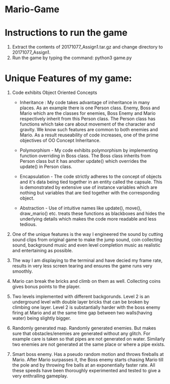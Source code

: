 # Mario-Game
# Instructions to run the game
1. Extract the contents of 20171077_Assign1.tar.gz and change directory to 20171077_Assign1.
2. Run the game by typing the command: python3 game.py

# Unique Features of my game:
1. Code exhibits Object Oriented Concepts
   - Inheritance : My code takes advantage of inheritance in many places. As an example there is one Person class. Enemy, Boss and Mario which are the classes for enemies, Boss Enemy and Mario respectively inherit from this Person class. The Person class has functions which take care about movement of the character and gravity. We know such features are common to both enemies and Mario. As a result reuseability of code increases, one of the prime objectives of OO Concept Inheritance.
   
   - Polymorphism - My code exhibits polymorphism by implementing function overriding in Boss class. The Boss class inherits from Person class but it has another update() which overrides the update() in Person class.
   
   - Encapsulation - The code strictly adheres to the concept of objects and it's data being tied together in an entity called the capsule. This is demonstrated by extensive use of instance variables which are nothing but variables that are tied together with the corresponding object.
   
   - Abstraction - Use of intuitive names like update(), move(), draw_mario() etc. treats these functions as blackboxes and hides the underlying details which makes the code more readable and less tedious.
   
2. One of the unique features is the way I engineered the sound by cutting sound clips from original game to make the jump sound, coin collecting sound, background music and even level completion music as realistic and entertaining as possible.

3. The way I am displaying to the terminal and have decied my frame rate, results in very less screen tearing and ensures the game runs very smoothly.

4. Mario can break the bricks and climb on them as well. Collecting coins gives bonus points to the player.

5. Two levels implemented with different backgorunds. Level 2 is an underground level with double layer bricks that can be broken by climbing one layer. Level 2 is substantially harder with the boss enemy firing at Mario and at the same time gap between two walls(having water) being slightly bigger.

6. Randomly generated map. Randomly generated enemies. But makes sure that obstacles/enemies are generated without any glitch. For example care is taken so that pipes are not generated on water. Similarly two enemies are not generated at the same place or where a pipe exists.

7. Smart boss enemy. Has a pseudo random motion and throws fireballs at Mario. After Mario surpasses it, the Boss enemy starts chasing Mario till the pole and by throwing fire balls at an exponentially faster rate. All these speeds have been thoroughly experimented and tested to give a very enthralling gameplay.
